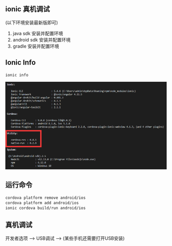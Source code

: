 ## ionic 真机调试
(以下环境安装最新版即可)
1. java sdk 安装并配置环境
2. android sdk 安装并配置环境
3. gradle 安装并配置环境

## Ionic Info
    ionic info
![img](./md_images/1.png)

## 运行命令
    cordova platform remove android/ios
    cordova platform add android/ios
    ionic cordova build/run android/ios

## 真机调试
开发者选项 --> USB调试 --> (某些手机还需要打开USB安装)